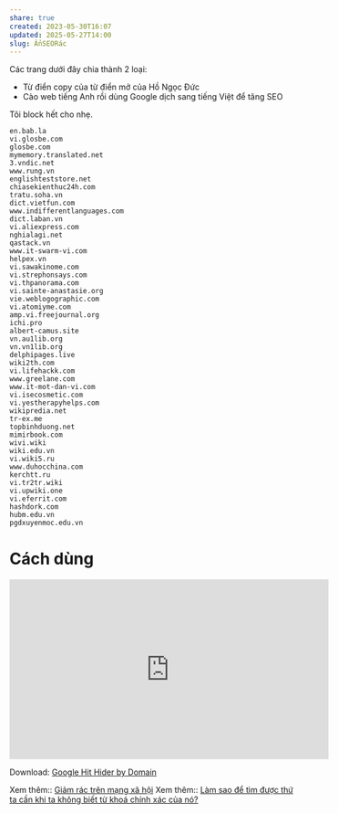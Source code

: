 ```yaml
---
share: true
created: 2023-05-30T16:07
updated: 2025-05-27T14:00
slug: ẨnSEORác
---
```

Các trang dưới đây chia thành 2 loại:
- Từ điển copy của từ điển mở của Hồ Ngọc Đức
- Cào web tiếng Anh rồi dùng Google dịch sang tiếng Việt để tăng SEO

Tôi block hết cho nhẹ.
```
en.bab.la
vi.glosbe.com
glosbe.com
mymemory.translated.net
3.vndic.net
www.rung.vn
englishteststore.net
chiasekienthuc24h.com
tratu.soha.vn
dict.vietfun.com
www.indifferentlanguages.com
dict.laban.vn
vi.aliexpress.com
nghialagi.net
qastack.vn
www.it-swarm-vi.com
helpex.vn
vi.sawakinome.com
vi.strephonsays.com
vi.thpanorama.com
vi.sainte-anastasie.org
vie.weblogographic.com
vi.atomiyme.com
amp.vi.freejournal.org
ichi.pro
albert-camus.site
vn.au1lib.org
vn.vn1lib.org
delphipages.live
wiki2th.com
vi.lifehackk.com
www.greelane.com
www.it-mot-dan-vi.com
vi.isecosmetic.com
vi.yestherapyhelps.com
wikipredia.net
tr-ex.me
topbinhduong.net
mimirbook.com
wivi.wiki
wiki.edu.vn
vi.wiki5.ru
www.duhocchina.com
kerchtt.ru
vi.tr2tr.wiki
vi.upwiki.one
vi.eferrit.com
hashdork.com
hubm.edu.vn
pgdxuyenmoc.edu.vn
```
# Cách dùng
<iframe width="560" height="315" src="https://www.youtube.com/embed/u0431tculpg?si=eQC7fXJ5k2Bd_svs" title="YouTube video player" frameborder="0" allow="accelerometer; autoplay; clipboard-write; encrypted-media; gyroscope; picture-in-picture; web-share" referrerpolicy="strict-origin-when-cross-origin" allowfullscreen></iframe>

Download: [Google Hit Hider by Domain](http://www.jeffersonscher.com/gm/google-hit-hider/)

Xem thêm:: [Giảm rác trên mạng xã hội](./Gi%E1%BA%A3m%20r%C3%A1c%20tr%C3%AAn%20m%E1%BA%A1ng%20x%C3%A3%20h%E1%BB%99i.md)
Xem thêm:: [Làm sao để tìm được thứ ta cần khi ta không biết từ khoá chính xác của nó?](L%C3%A0m%20sao%20%C4%91%E1%BB%83%20t%C3%ACm%20%C4%91%C6%B0%E1%BB%A3c%20th%E1%BB%A9%20c%E1%BA%A7n%20t%C3%ACm%20khi%20kh%C3%B4ng%20bi%E1%BA%BFt%20t%E1%BB%AB%20kho%C3%A1%20ch%C3%ADnh%20x%C3%A1c%20c%E1%BB%A7a%20n%C3%B3.md)